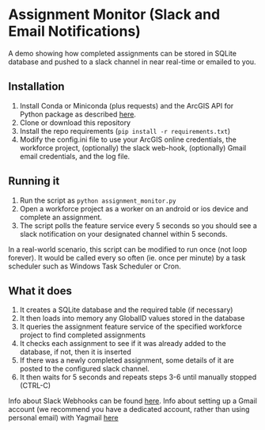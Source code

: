 # Assignment Monitor (Slack and Email Notifications)
A demo showing how completed assignments can be stored in SQLite database and pushed to a slack channel in near real-time or emailed to you.

## Installation

1. Install Conda or Miniconda (plus requests) and the ArcGIS API for Python package as described [here](https://developers.arcgis.com/python/guide/install-and-set-up/).
2. Clone or download this repository
3. Install the repo requirements (`pip install -r requirements.txt`)
4. Modify the config.ini file to use your ArcGIS online credentials, the workforce project, (optionally) the slack web-hook, (optionally) Gmail email credentials, and the log file.

## Running it

1. Run the script as `python assignment_monitor.py`
2. Open a workforce project as a worker on an android or ios device and complete an assignment. 
3. The script polls the feature service every 5 seconds so you should see a slack notification on your designated channel within 5 seconds.

In a real-world scenario, this script can be modified to run once (not loop forever). It would be called every so often (ie. once per minute) by a task scheduler such as Windows Task Scheduler or Cron.

## What it does

1. It creates a SQLite database and the required table (if necessary)
2. It then loads into memory any GlobalID values stored in the database
3. It queries the assignment feature service of the specified workforce project to find completed assignments
4. It checks each assignment to see if it was already added to the database, if not, then it is inserted
5. If there was a newly completed assignment, some details of it are posted to the configured slack channel.
6. It then waits for 5 seconds and repeats steps 3-6 until manually stopped (CTRL-C)

Info about Slack Webhooks can be found [here](https://api.slack.com/incoming-webhooks).
Info about setting up a Gmail account (we recommend you have a dedicated account, rather than using personal email) with Yagmail [here](https://github.com/kootenpv/yagmail#username-and-password)
